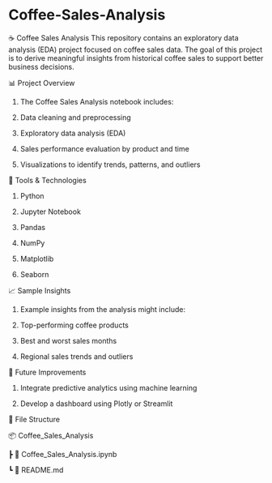 # Coffee-Sales-Analysis

☕ Coffee Sales Analysis
This repository contains an exploratory data analysis (EDA) project focused on coffee sales data. The goal of this project is to derive meaningful insights from historical coffee sales to support better business decisions.

📊 Project Overview
1. The Coffee Sales Analysis notebook includes:

2. Data cleaning and preprocessing

3. Exploratory data analysis (EDA)

4. Sales performance evaluation by product and time

5. Visualizations to identify trends, patterns, and outliers

🧰 Tools & Technologies
1. Python

2. Jupyter Notebook

3. Pandas

4. NumPy

5. Matplotlib

6. Seaborn

 📈 Sample Insights
1. Example insights from the analysis might include:

2. Top-performing coffee products

3. Best and worst sales months

4. Regional sales trends and outliers

📌 Future Improvements
1. Integrate predictive analytics using machine learning

2. Develop a dashboard using Plotly or Streamlit

📁 File Structure

📦 Coffee_Sales_Analysis

 ┣ 📜 Coffee_Sales_Analysis.ipynb
 
 ┗ 📄 README.md
